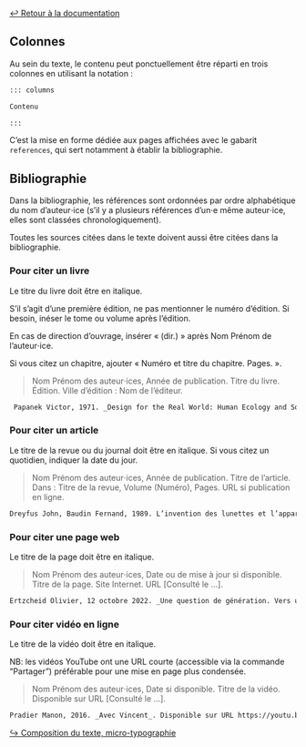 [↩ Retour à la documentation](index.md)

## Colonnes

Au sein du texte, le contenu peut ponctuellement être réparti en trois colonnes en utilisant la notation :

```md
::: columns

Contenu

:::
```

C’est la mise en forme dédiée aux pages affichées avec le gabarit `references`, qui sert notamment à établir la bibliographie.

## Bibliographie

Dans la bibliographie, les références sont ordonnées par ordre alphabétique du nom d’auteur⋅ice (s’il y a plusieurs références d’un⋅e même auteur⋅ice, elles sont classées chronologiquement). 

Toutes les sources citées dans le texte doivent aussi être citées dans la bibliographie.


### Pour citer un livre

Le titre du livre doit être en italique.

S’il s’agit d’une première édition, ne pas mentionner le numéro d’édition. Si besoin, inéser le tome ou volume après l’édition.

En cas de direction d’ouvrage, insérer « (dir.) » après Nom Prénom de l’auteur⋅ice. 

Si vous citez un chapitre, ajouter « Numéro et titre du chapitre. Pages. ».

> Nom Prénom des auteur⋅ices, Année de publication. Titre du livre. Édition. Ville d’édition : Nom de l’éditeur. 

```md
 Papanek Victor, 1971. _Design for the Real World: Human Ecology and Social Change_. New-York&nbsp;: Pantheon Books.
```

### Pour citer un article

Le titre de la revue ou du journal doit être en italique. Si vous citez un quotidien, indiquer la date du jour.

> Nom Prénom des auteur⋅ices, Année de publication. Titre de l’article. Dans : Titre de la revue, Volume (Numéro), Pages. URL si publication en ligne.

```md
Dreyfus John, Baudin Fernand, 1989. L’invention des lunettes et l’apparition de l’imprimerie. Dans&nbsp;: _Communication & Langages_, (N^o^&nbsp;79), pp. 73-86. 
```

### Pour citer une page web

Le titre de la page doit être en italique.

> Nom Prénom des auteur⋅ices, Date ou de mise à jour si disponible. Titre de la page. Site Internet. URL [Consulté le …].

```md
Ertzcheid Olivier, 12 octobre 2022. _Une question de génération. Vers un capitalisme sémiotique_. Affordance.info. https://affordance.framasoft.org/2022/10/question-generation-capitalisme-semiotique/ [Consulté le 13 octobre 2022].
```

### Pour citer vidéo en ligne

Le titre de la vidéo doit être en italique.

NB: les vidéos YouTube ont une URL courte (accessible via la commande “Partager”) préférable pour une mise en page plus condensée.

> Nom Prénom des auteur⋅ices, Date si disponible. Titre de la vidéo. Disponible sur URL [Consulté le …].

```md
Pradier Manon, 2016. _Avec Vincent_. Disponible sur URL https://youtu.be/3DNsGRUHF7s [Consulté le 13 octobre 2022].
```


[↪ Composition du texte, micro-typographie](microtypo.md)

